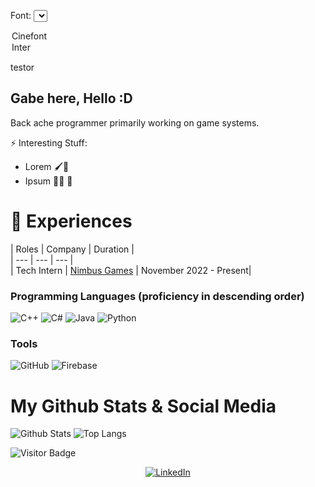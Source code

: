 <style>
@font-face {
  font-family: "interFont";
  src: url("assets/fonts/Inter-VariableFont_slnt,wght.ttf") format("truetype");
  /* Add more src lines for other font file formats if necessary */
}

@font-face {
  font-family: "cinefontFont";
  src: url("assets/fonts/cinecaption226.ttf") format("truetype");
}

.interFontClass {
  font-family: "interFont", sans-serif;
}

.cinefontFontClass {
  font-family: "cinefontFont", sans-serif;
}
</style>

Font:
<select id="fontId">
  <option value="fontId_Cinefont" onChange="applyFont()">Cinefont</option>
  <option value="fontId_Inter" onChange="applyFont()">Inter</option>
</select>

<script>
  function applyFont() {
    const fontId = document.getElementById('fontId').value;
    let fontVar;

    switch (fontId) {
      case 'fontId_Cinefont':
      fontVar = "cinefontFontClass";
        break;
		
      case 'fontId_Inter':
      fontVar = "interFontClass";
        break;
        
      default:
      fontVar = "interFontClass";
        break;
    }

    document.getElementById("demo").className = fontVar;
  }
  
  window.onLoad = applyFont;
</script>

<p id="demo">testor</p>

## Gabe here, Hello :D
Back ache programmer primarily working on game systems.

⚡ Interesting Stuff: 
- Lorem 🖌🎨
- Ipsum 🏋️‍♀️ 💪

# 🏢 Experiences
| Roles | Company | Duration |<br>
| --- | --- | --- |<br>
| Tech Intern | [Nimbus Games](https://nimbusgames.dev/) | November 2022 - Present|<br>

### Programming Languages (proficiency in descending order)
 ![C++](https://img.shields.io/badge/C%2B%2B-00599C?style=for-the-badge&logo=c%2B%2B&logoColor=white)
 ![C#](https://img.shields.io/badge/C%23-00599C?style=for-the-badge&logo=csharp&logoColor=white)
 ![Java](https://img.shields.io/badge/Java-ED8B00?style=for-the-badge&logo=java&logoColor=white)
 ![Python](https://img.shields.io/badge/Python-14354C?style=for-the-badge&logo=python&logoColor=white)

### Tools
![GitHub](https://img.shields.io/badge/github-%23121011.svg?style=for-the-badge&logo=github&logoColor=white)
![Firebase](https://img.shields.io/badge/firebase-%23039BE5.svg?style=for-the-badge&logo=firebase)

 
# My Github Stats & Social Media
![Github Stats](https://github-readme-stats.vercel.app/api?username=kwagabriel&theme=tokyonight&show_icons=true&hide_border=true&include_all_commits=true&count_private=true&hide=contribs)
![Top Langs](https://github-readme-stats.vercel.app/api/top-langs/?username=kwagabriel&layout=compact&theme=tokyonight&show_icons=true&hide=html,scss,css&hide_border=true&card_width=240)

![Visitor Badge](https://visitor-badge.laobi.icu/badge?page_id=kwagabriel)

<div>
  <p align = "center">
<a href="https://www.linkedin.com/in/gabrielkwa" target="_blank"><img src="https://img.shields.io/badge/LinkedIn-0077B5?style=for-the-badge&logo=linkedin&logoColor=white" alt="LinkedIn"></a>
  </p>
</div>
